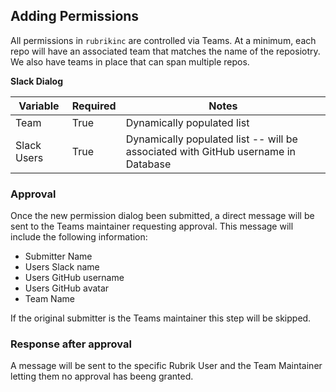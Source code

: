 ## Adding Permissions

All permissions in `rubrikinc` are controlled via Teams. At a minimum, each repo will have an associated team that matches the name of the reposiotry. We also have teams in place that can span multiple repos.

**Slack Dialog**

| Variable    | Required | Notes                                                                             |
|-------------|----------|-----------------------------------------------------------------------------------|
| Team        | True     | Dynamically populated list                                                        |
| Slack Users | True     | Dynamically populated list -- will be associated with GitHub username in Database |

### Approval

Once the new permission dialog been submitted, a direct message will be sent to the Teams maintainer requesting approval. This message will include the following information:

* Submitter Name
* Users Slack name
* Users GitHub username
* Users GitHub avatar
* Team Name

If the original submitter is the Teams maintainer this step will be skipped.

### Response after approval

A message will be sent to the specific Rubrik User and the Team Maintainer letting them no approval has beeng granted.
